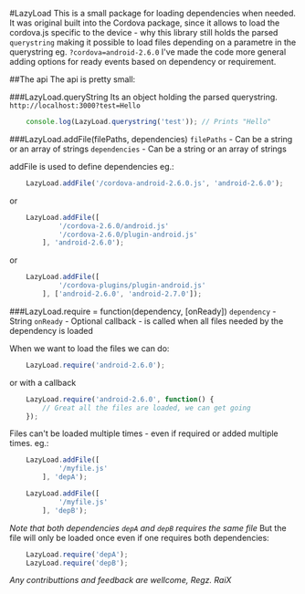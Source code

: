 #LazyLoad
This is a small package for loading dependencies when needed.
It was original built into the Cordova package, since it allows to load the cordova.js specific to the device - why this library still holds the parsed `querystring` making it possible to load files depending on a parametre in the querystring eg. `?cordova=android-2.6.0`
I've made the code more general adding options for ready events based on dependency or requirement.

##The api
The api is pretty small:

###LazyLoad.queryString
Its an object holding the parsed querystring.
`http://localhost:3000?test=Hello`

```js
    console.log(LazyLoad.querystring('test')); // Prints "Hello"
```
###LazyLoad.addFile(filePaths, dependencies)
`filePaths` - Can be a string or an array of strings
`dependencies` - Can be a string or an array of strings

addFile is used to define dependencies eg.:
```js
    LazyLoad.addFile('/cordova-android-2.6.0.js', 'android-2.6.0');
```
or
```js
    LazyLoad.addFile([
            '/cordova-2.6.0/android.js'
            '/cordova-2.6.0/plugin-android.js'
        ], 'android-2.6.0');
```
or
```js
    LazyLoad.addFile([
            '/cordova-plugins/plugin-android.js'
        ], ['android-2.6.0', 'android-2.7.0']);
```


###LazyLoad.require = function(dependency, [onReady])
`dependency` - String
`onReady` - Optional callback - is called when all files needed by the dependency is loaded

When we want to load the files we can do:
```js
    LazyLoad.require('android-2.6.0');
```

or with a callback
```js
    LazyLoad.require('android-2.6.0', function() {
        // Great all the files are loaded, we can get going
    });
```
Files can't be loaded multiple times - even if required or added multiple times. eg.:
```js
    LazyLoad.addFile([
            '/myfile.js'
        ], 'depA');

    LazyLoad.addFile([
            '/myfile.js'
        ], 'depB');
```
*Note that both dependencies `depA` and `depB` requires the same file*
But the file will only be loaded once even if one requires both dependencies:
```js
    LazyLoad.require('depA');
    LazyLoad.require('depB');
```

*Any contributtions and feedback are wellcome, Regz. RaiX*